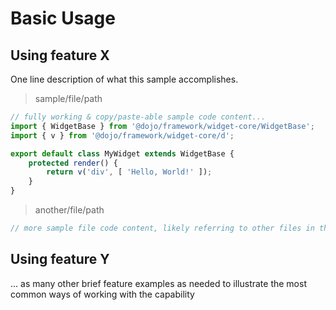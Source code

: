 # Basic Usage

## Using feature X

One line description of what this sample accomplishes.

>sample/file/path
```ts
// fully working & copy/paste-able sample code content...
import { WidgetBase } from '@dojo/framework/widget-core/WidgetBase';
import { v } from '@dojo/framework/widget-core/d';

export default class MyWidget extends WidgetBase {
	protected render() {
		return v('div', [ 'Hello, World!' ]);
	}
}
```

>another/file/path
```ts
// more sample file code content, likely referring to other files in the same feature example ...
```

## Using feature Y

... as many other brief feature examples as needed to illustrate the most common ways of working with the capability
